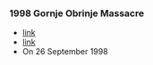 ### 1998 Gornje Obrinje Massacre
- [link](https://en.wikipedia.org/wiki/Gornje_Obrinje_massacre)
- [link](https://web.archive.org/web/20070513123759/http://hrw.org/english/docs/1998/12/11/serbia1478.htm)
- On 26 September 1998